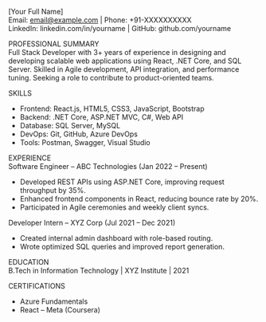[Your Full Name]  
Email: email@example.com | Phone: +91-XXXXXXXXXX  
LinkedIn: linkedin.com/in/yourname | GitHub: github.com/yourname  

PROFESSIONAL SUMMARY  
Full Stack Developer with 3+ years of experience in designing and developing scalable web applications using React, .NET Core, and SQL Server. Skilled in Agile development, API integration, and performance tuning. Seeking a role to contribute to product-oriented teams.

SKILLS  
- Frontend: React.js, HTML5, CSS3, JavaScript, Bootstrap  
- Backend: .NET Core, ASP.NET MVC, C#, Web API  
- Database: SQL Server, MySQL  
- DevOps: Git, GitHub, Azure DevOps  
- Tools: Postman, Swagger, Visual Studio  

EXPERIENCE  
Software Engineer – ABC Technologies (Jan 2022 – Present)  
- Developed REST APIs using ASP.NET Core, improving request throughput by 35%.  
- Enhanced frontend components in React, reducing bounce rate by 20%.  
- Participated in Agile ceremonies and weekly client syncs.  

Developer Intern – XYZ Corp (Jul 2021 – Dec 2021)  
- Created internal admin dashboard with role-based routing.  
- Wrote optimized SQL queries and improved report generation.

EDUCATION  
B.Tech in Information Technology | XYZ Institute | 2021  

CERTIFICATIONS  
- Azure Fundamentals  
- React – Meta (Coursera)  
